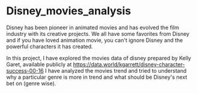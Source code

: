 # Disney_movies_analysis
Disney has been pioneer in animated movies and has evolved the film industry with its creative projects. We all have some favorites from Disney and if you have loved animation movie, you can't ignore Disney and the powerful characters it has created.

In this project, I have explored the movies data of disney prepared by Kelly Garet, available publicly at https://data.world/kgarrett/disney-character-success-00-16 
I have analyzed the movies trend and tried to understand why a particular genre is more in trend and what should be Disney's next bet on (genre wise).
